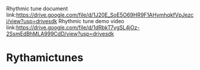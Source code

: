 Rhythmic tune document link:https://drive.google.com/file/d/1J20E_SoE5O69HR9F1AHymhqkfVpJezcj/view?usp=drivesdk
Rhythmic tune demo video link:https://drive.google.com/file/d/1dRbkT7vgSL4jOz-2SsmEdBhMLA999CdD/view?usp=drivesdk
# Rythamictunes
